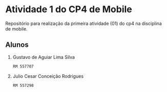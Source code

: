 # Atividade 1 do CP4 de Mobile

Repositório para realização da primeira atividade (01) do cp4 na disciplina de mobile.

## Alunos


1. Gustavo de Aguiar Lima Silva

   ```bash
   RM 557707
   ```

2. Julio Cesar Conceição Rodrigues

   ```bash
   RM 557298
   ```